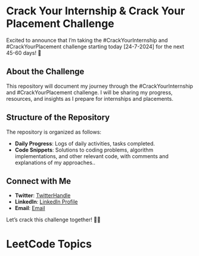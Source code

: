 # Crack Your Internship & Crack Your Placement Challenge

Excited to announce that I’m taking the #CrackYourInternship and #CrackYourPlacement challenge starting today [24-7-2024] for the next 45-60 days! 💪

## About the Challenge

This repository will document my journey through the #CrackYourInternship and #CrackYourPlacement challenge. I will be sharing my progress, resources, and insights as I prepare for internships and placements.

## Structure of the Repository

The repository is organized as follows:

- **Daily Progress**: Logs of daily activities, tasks completed.
- **Code Snippets**: Solutions to coding problems, algorithm implementations, and other relevant code, with comments and explanations of my approaches..


## Connect with Me

- **Twitter**: [TwitterHandle](https://x.com/wordrish)
- **LinkedIn**: [LinkedIn Profile](https://www.linkedin.com/in/iamrishaby/)
- **Email**: [Email](rishab130402@gmail.com)

Let’s crack this challenge together! 💪🔥

<!---LeetCode Topics Start-->
# LeetCode Topics

<!---LeetCode Topics End-->
